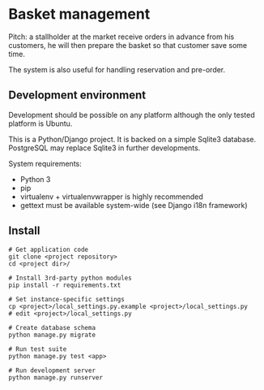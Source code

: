 Basket management
=================

Pitch: a stallholder at the market receive orders in advance from his customers,
he will then prepare the basket so that customer save some time.

The system is also useful for handling reservation and pre-order.


Development environment
-----------------------

Development should be possible on any platform although the only tested
platform is Ubuntu.

This is a Python/Django project. It is backed on a simple Sqlite3 database.
PostgreSQL may replace Sqlite3 in further developments.

System requirements:

* Python 3
* pip
* virtualenv + virtualenvwrapper is highly recommended
* gettext must be available system-wide (see Django i18n framework)


Install
-------

    # Get application code
    git clone <project repository>
    cd <project dir>/

    # Install 3rd-party python modules
    pip install -r requirements.txt

    # Set instance-specific settings
    cp <project>/local_settings.py.example <project>/local_settings.py
    # edit <project>/local_settings.py

    # Create database schema
    python manage.py migrate

    # Run test suite
    python manage.py test <app>

    # Run development server
    python manage.py runserver


